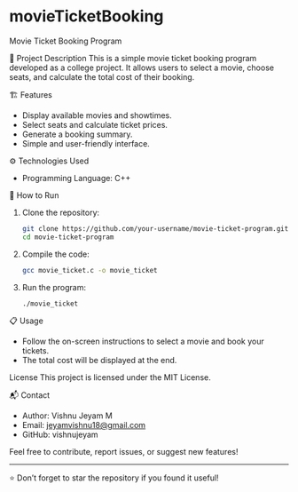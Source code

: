 # movieTicketBooking
Movie Ticket Booking Program

📌 Project Description
This is a simple movie ticket booking program developed as a college project. It allows users to select a movie, choose seats, and calculate the total cost of their booking.

🏗️ Features
- Display available movies and showtimes.
- Select seats and calculate ticket prices.
- Generate a booking summary.
- Simple and user-friendly interface.

⚙️ Technologies Used
- Programming Language: C++

🚀 How to Run
1. Clone the repository:
   ```bash
   git clone https://github.com/your-username/movie-ticket-program.git
   cd movie-ticket-program
   ```
2. Compile the code:
   ```bash
   gcc movie_ticket.c -o movie_ticket
   ```
3. Run the program:
   ```bash
   ./movie_ticket
   ```

📋 Usage
- Follow the on-screen instructions to select a movie and book your tickets.
- The total cost will be displayed at the end.

License
This project is licensed under the MIT License. 

📬 Contact
- Author: Vishnu Jeyam M
- Email: jeyamvishnu18@gmail.com
- GitHub: vishnujeyam

Feel free to contribute, report issues, or suggest new features!

---

⭐ Don’t forget to star the repository if you found it useful!

